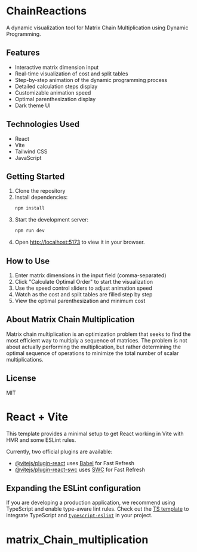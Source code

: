 # ChainReactions

A dynamic visualization tool for Matrix Chain Multiplication using Dynamic Programming.

## Features

- Interactive matrix dimension input
- Real-time visualization of cost and split tables
- Step-by-step animation of the dynamic programming process
- Detailed calculation steps display
- Customizable animation speed
- Optimal parenthesization display
- Dark theme UI

## Technologies Used

- React
- Vite
- Tailwind CSS
- JavaScript

## Getting Started

1. Clone the repository
2. Install dependencies:
   ```bash
   npm install
   ```
3. Start the development server:
   ```bash
   npm run dev
   ```
4. Open [http://localhost:5173](http://localhost:5173) to view it in your browser.

## How to Use

1. Enter matrix dimensions in the input field (comma-separated)
2. Click "Calculate Optimal Order" to start the visualization
3. Use the speed control sliders to adjust animation speed
4. Watch as the cost and split tables are filled step by step
5. View the optimal parenthesization and minimum cost

## About Matrix Chain Multiplication

Matrix chain multiplication is an optimization problem that seeks to find the most efficient way to multiply a sequence of matrices. The problem is not about actually performing the multiplication, but rather determining the optimal sequence of operations to minimize the total number of scalar multiplications.

## License

MIT

# React + Vite

This template provides a minimal setup to get React working in Vite with HMR and some ESLint rules.

Currently, two official plugins are available:

- [@vitejs/plugin-react](https://github.com/vitejs/vite-plugin-react/blob/main/packages/plugin-react/README.md) uses [Babel](https://babeljs.io/) for Fast Refresh
- [@vitejs/plugin-react-swc](https://github.com/vitejs/vite-plugin-react-swc) uses [SWC](https://swc.rs/) for Fast Refresh

## Expanding the ESLint configuration

If you are developing a production application, we recommend using TypeScript and enable type-aware lint rules. Check out the [TS template](https://github.com/vitejs/vite/tree/main/packages/create-vite/template-react-ts) to integrate TypeScript and [`typescript-eslint`](https://typescript-eslint.io) in your project.
# matrix_Chain_multiplication
